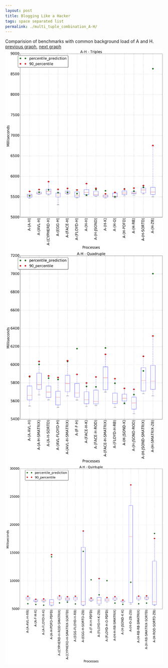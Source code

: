 ```yaml
---
layout: post
title: Blogging Like a Hacker
tags: space separated list
permalink: ./multi_tuple_combination_A-H/
---
```


Comparision of benchmarks with common background load of A and H.
[previous graph](./multi_tuple_combination_A-F/), [next graph](./multi_tuple_combination_A-JSOND/)
<img src="./images/triple/A/A-H_box.png" alt="graph figure"><img src="./images/quadruple/A/A-H_box.png" alt="graph figure"><img src="./images/quintuple/A/A-H_box.png" alt="graph figure">